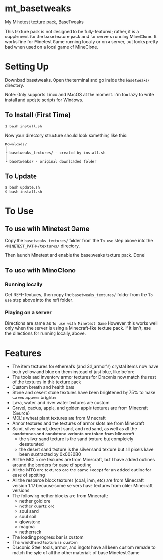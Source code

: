 # mt_basetweaks
My Minetest texture pack, BaseTweaks

This texture pack is not designed to be fully-featured;
rather, it is a supplement for the base texture pack and
for servers running MineClone. It works fine for Minetest
Game running locally or on a server, but looks pretty bad
when used on a local game of MineClone.

# Setting Up
Download basetweaks. Open the terminal and go inside the
`basetweaks/` directory.

Note: Only supports Linux and MacOS at the moment. I'm too
lazy to write install and update scripts for Windows.

## To Install (First Time)
```shell
$ bash install.sh
```

Now your directory structure should look something like
this:
```
Downloads/
│
├ basetweaks_textures/ - created by install.sh
│
└ basetweaks/ - original downloaded folder
```

## To Update
```shell
$ bash update.sh
$ bash install.sh
```

# To Use

## To use with Minetest Game
Copy the `basetweaks_textures/` folder from the `To use` step
above into the `<MINETEST_PATH>/textures/` directory.

Then launch Minetest and enable the basetweaks texture pack.
Done!

## To use with MineClone
### Running locally
Get REFI-Textures, then copy the `basetweaks_textures/` folder
from the `To use` step above into the refi folder.

### Playing on a server
Directions are same as `To use with Minetest Game` However,
this works well only when the server is using a Minecraft-like
texture pack. If it isn't, use the directions for running
locally, above.

# Features
- The item textures for ethereal's (and 3d_armor's)
  crystal items now have both yellow and blue on them
  instead of just blue, like before
- The tools and inventory armor textures for Draconis
  now match the rest of the textures in this texture
  pack
- Custom breath and health bars
- Stone and desert stone textures have been brightened
  by 75% to make caves appear brighter
- Lava, water, and river water textures are custom
- Gravel, cactus, apple, and golden apple textures are
  from Minecraft [(Source)](https://github.com/KygekDev/default-textures)
- MCL's wheat plant textures are from Minecraft
- Armor textures and the textures of armor slots are
  from Minecraft
- Sand, silver sand, desert sand, and red sand, as well
  as all the sandstones and sandstone variants are taken from
  Minecraft
  - the silver sand texture is the sand texture but
    completely desaturated
  - the desert sand texture is the silver sand texture but
    all pixels have been subtracted by 0x0080B0
- All the MCL5 ore textures are from Minecraft, but I have
  added outlines around the borders for ease of spotting
- All the MTG ore textures are the same except for an added
  outline for ease of spotting
- All the resource block textures (coal, iron, etc) are
  from Minecraft version 1.17 because some servers have
  textures from older Minecraft versions
- The following nether blocks are from Minecraft:
  - nether gold ore
  - nether quartz ore
  - soul sand
  - soul soil
  - glowstone
  - magma
  - netherrack
- The loading progress bar is custom
- The wieldhand texture is custom
- Draconic Steel tools, armor, and ingots have all been
  custom remade to match the syle of all the other materials
  of base Minetest Game
